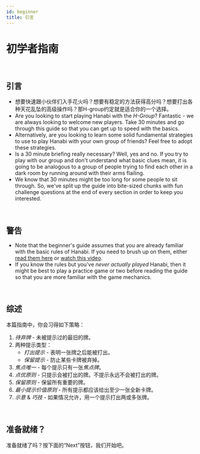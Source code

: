 ```yaml
---
id: beginner
title: 引言
---
```


# 初学者指南

<br />

## 引言

- 想要快速跟小伙伴们入手花火吗？想要有稳定的方法获得高分吗？想要打出各种天花乱坠的高级操作吗？那H-group约定就是适合你的一个选择。
- Are you looking to start playing Hanabi with the *H-Group*? Fantastic - we are always looking to welcome new players. Take 30 minutes and go through this guide so that you can get up to speed with the basics.
- Alternatively, are you looking to learn some solid fundamental strategies to use to play Hanabi with your own group of friends? Feel free to adopt these strategies.
- Is a 30 minute briefing really necessary? Well, yes and no. If you try to play with our group and don't understand what basic clues mean, it is going to be analogous to a group of people trying to find each other in a dark room by running around with their arms flailing.
- We know that 30 minutes might be too long for some people to sit through. So, we've split up the guide into bite-sized chunks with fun challenge questions at the end of every section in order to keep you interested.

<br />

## 警告

- Note that the beginner's guide assumes that you are already familiar with the basic rules of Hanabi. If you need to brush up on them, either [read them here](https://github.com/Zamiell/hanabi-live/blob/master/docs/RULES.md) or [watch this video](https://www.youtube.com/watch?v=VrFCekQb4nY).
- If you know the rules but you've *never actually played* Hanabi, then it might be best to play a practice game or two before reading the guide so that you are more familiar with the game mechanics.

<br />

## 综述

本篇指南中，你会习得如下策略：
1. *待弃牌* - 未被提示过的最旧的牌。
1. 两种提示类型：
    - *打出提示* - 表明一张牌之后能被打出。
    - *保留提示* - 防止某些卡牌被弃掉。
1. *焦点唯一* - 每个提示只有一张*焦点牌*。
1. *点优原则* - 只提示会被打出的牌。不提示永远不会被打出的牌。
1. *保留原则* - 保留所有重要的牌。
1. *最小提示价值原则* - 所有提示都应该给出至少一张全新卡牌。
1. *示意* & *巧技* - 如果情况允许，用一个提示打出两或多张牌。

<br />

## 准备就绪？

准备就绪了吗？按下面的“Next”按钮，我们开始吧。
